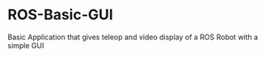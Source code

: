 # ROS-Basic-GUI
Basic Application that gives teleop and video display of a ROS Robot with a simple GUI
